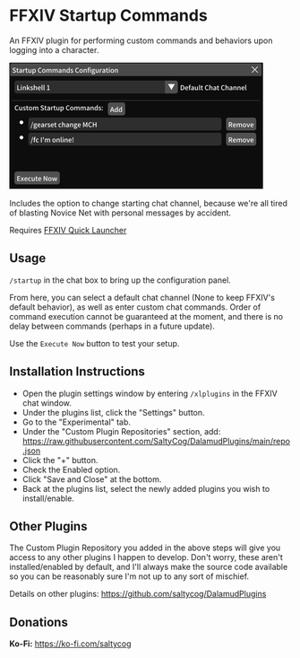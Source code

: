 # FFXIV Startup Commands
An FFXIV plugin for performing custom commands and behaviors upon logging into a character.

![Config](config.png)

Includes the option to change starting chat channel, because we're all tired of blasting Novice Net with personal messages by accident.

Requires [FFXIV Quick Launcher](https://github.com/goatcorp/FFXIVQuickLauncher)

## Usage
`/startup` in the chat box to bring up the configuration panel.

From here, you can select a default chat channel (None to keep FFXIV's default behavior), as well as enter custom chat commands.
Order of command execution cannot be guaranteed at the moment, and there is no delay between commands (perhaps in a future update).

Use the `Execute Now` button to test your setup.

## Installation Instructions
* Open the plugin settings window by entering `/xlplugins` in the FFXIV chat window.
* Under the plugins list, click the "Settings" button.
* Go to the "Experimental" tab.
* Under the "Custom Plugin Repositories" section, add: https://raw.githubusercontent.com/SaltyCog/DalamudPlugins/main/repo.json
* Click the "+" button.
* Check the Enabled option.
* Click "Save and Close" at the bottom.
* Back at the plugins list, select the newly added plugins you wish to install/enable.

## Other Plugins
The Custom Plugin Repository you added in the above steps will give you access to any other plugins I happen to develop.
Don't worry, these aren't installed/enabled by default, and I'll always make the source code available so you can be reasonably sure
I'm not up to any sort of mischief.

Details on other plugins:
https://github.com/saltycog/DalamudPlugins

## Donations
**Ko-Fi:** https://ko-fi.com/saltycog
